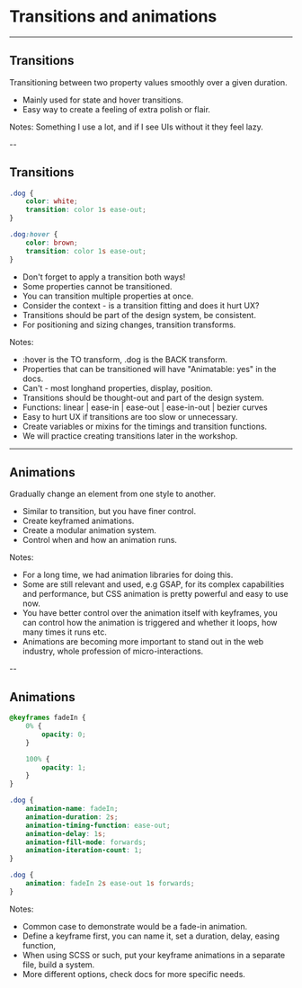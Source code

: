 # Transitions and animations

---

<!-- .slide: data-auto-animate -->
## Transitions
Transitioning between two property values smoothly over a given duration.  
- Mainly used for state and hover transitions.
- Easy way to create a feeling of extra polish or flair.

Notes:
Something I use a lot, and if I see UIs without it they feel lazy.

--

<!-- .slide: data-auto-animate -->
## Transitions

```css
.dog {
    color: white;
    transition: color 1s ease-out;
}

.dog:hover {
    color: brown;
    transition: color 1s ease-out;
}
```

- Don't forget to apply a transition both ways!
- Some properties cannot be transitioned.
- You can transition multiple properties at once.
- Consider the context - is a transition fitting and does it hurt UX?
- Transitions should be part of the design system, be consistent.
- For positioning and sizing changes, transition transforms.

Notes:
- :hover is the TO transform, .dog is the BACK transform.
- Properties that can be transitioned will have "Animatable: yes" in the docs.
- Can't - most longhand properties, display, position.
- Transitions should be thought-out and part of the design system.
- Functions: linear | ease-in | ease-out | ease-in-out | bezier curves
- Easy to hurt UX if transitions are too slow or unnecessary.
- Create variables or mixins for the timings and transition functions.
- We will practice creating transitions later in the workshop.

---

<!-- .slide: data-auto-animate -->
## Animations
Gradually change an element from one style to another.
- Similar to transition, but you have finer control.
- Create keyframed animations.
- Create a modular animation system.
- Control when and how an animation runs.

Notes:
- For a long time, we had animation libraries for doing this.
- Some are still relevant and used, e.g GSAP, for its complex capabilities and performance,
but CSS animation is pretty powerful and easy to use now.
- You have better control over the animation itself with keyframes, you can control how the animation
is triggered and whether it loops, how many times it runs etc.
- Animations are becoming more important to stand out in the web industry, whole profession of micro-interactions.

--

<!-- .slide: data-auto-animate -->
## Animations

```css
@keyframes fadeIn {
    0% {
        opacity: 0;
    }

    100% {
        opacity: 1;
    }
}

.dog {
    animation-name: fadeIn;
    animation-duration: 2s;
    animation-timing-function: ease-out;
    animation-delay: 1s;
    animation-fill-mode: forwards;
    animation-iteration-count: 1;
}

.dog {
    animation: fadeIn 2s ease-out 1s forwards;
}
```

Notes: 
- Common case to demonstrate would be a fade-in animation.
- Define a keyframe first, you can name it, set a duration, delay, easing function, 
- When using SCSS or such, put your keyframe animations in a separate file, build a system.
- More different options, check docs for more specific needs.